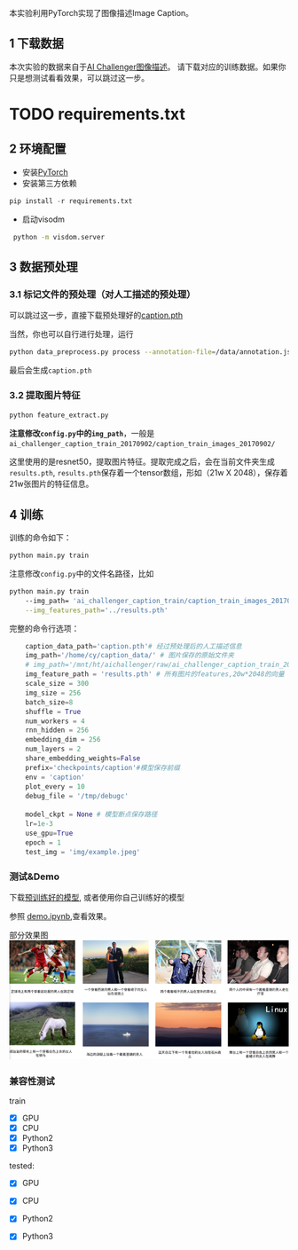 本实验利用PyTorch实现了图像描述Image Caption。

## 1 下载数据

本次实验的数据来自于[AI Challenger图像描述](https://challenger.ai/competition/caption/)。 请下载对应的训练数据。如果你只是想测试看看效果，可以跳过这一步。

# TODO  requirements.txt

## 2 环境配置

- 安装[PyTorch](http://pytorch.org)
- 安装第三方依赖

```Python
pip install -r requirements.txt
```
- 启动visodm
```Bash
 python -m visdom.server
```

## 3 数据预处理
### 3.1 标记文件的预处理（对人工描述的预处理）
可以跳过这一步，直接下载预处理好的[caption.pth](http://pytorch-1252820389.cosbj.myqcloud.com/caption.pth)

当然，你也可以自行进行处理，运行 
```Bash
python data_preprocess.py process --annotation-file=/data/annotation.json --max-words=5000
```
最后会生成`caption.pth`

### 3.2 提取图片特征
```Bash
python feature_extract.py
```
**注意修改`config.py`中的`img_path`**，一般是`ai_challenger_caption_train_20170902/caption_train_images_20170902/`

这里使用的是resnet50，提取图片特征。提取完成之后，会在当前文件夹生成`results.pth`, `results.pth`保存着一个tensor数组，形如（21w X 2048），保存着21w张图片的特征信息。


## 4 训练
训练的命令如下：

```Bash
python main.py train 
```

注意修改`config.py`中的文件名路径，比如
```Bash
python main.py train 
    --img_path= 'ai_challenger_caption_train/caption_train_images_20170902/'\
    --img_features_path='../results.pth'
```
 

完整的命令行选项：
```Python
    caption_data_path='caption.pth'# 经过预处理后的人工描述信息
    img_path='/home/cy/caption_data/' # 图片保存的原始文件夹
    # img_path='/mnt/ht/aichallenger/raw/ai_challenger_caption_train_20170902/caption_train_images_20170902/'
    img_feature_path = 'results.pth' # 所有图片的features,20w*2048的向量
    scale_size = 300
    img_size = 256
    batch_size=8
    shuffle = True
    num_workers = 4
    rnn_hidden = 256
    embedding_dim = 256
    num_layers = 2
    share_embedding_weights=False
    prefix='checkpoints/caption'#模型保存前缀
    env = 'caption'
    plot_every = 10
    debug_file = '/tmp/debugc'

    model_ckpt = None # 模型断点保存路径
    lr=1e-3
    use_gpu=True
    epoch = 1
    test_img = 'img/example.jpeg' 

```

### 测试&Demo
下载[预训练好的模型](http://pytorch-1252820389.cosbj.myqcloud.com/imgs/caption-results.png), 或者使用你自己训练好的模型

参照 [demo.ipynb](demo.ipynb),查看效果。


部分效果图
![img](img/caption-results.png)

### 兼容性测试

train 
- [x] GPU  
- [x] CPU  
- [x] Python2
- [x] Python3

tested: 

- [x] GPU
- [x] CPU
- [x] Python2
- [x] Python3

